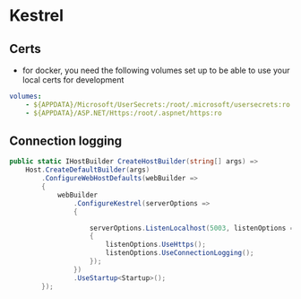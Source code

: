 # Kestrel

## Certs

- for docker, you need the following volumes set up to be able to use your local certs for development

```yml
volumes:
    - ${APPDATA}/Microsoft/UserSecrets:/root/.microsoft/usersecrets:ro
    - ${APPDATA}/ASP.NET/Https:/root/.aspnet/https:ro
```

## Connection logging

```cs
public static IHostBuilder CreateHostBuilder(string[] args) =>
    Host.CreateDefaultBuilder(args)
        .ConfigureWebHostDefaults(webBuilder =>
        {
            webBuilder
                .ConfigureKestrel(serverOptions =>
                {

                    serverOptions.ListenLocalhost(5003, listenOptions =>
                    {
                        listenOptions.UseHttps();
                        listenOptions.UseConnectionLogging();
                    });
                })
                .UseStartup<Startup>();
        });
```

